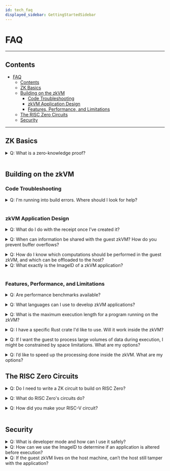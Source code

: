 ```yaml
---
id: tech_faq
displayed_sidebar: GettingStartedSidebar
---
```


# FAQ

---

## Contents

- [FAQ](#faq)
  - [Contents](#contents)
  - [ZK Basics](#zk-basics)
  - [Building on the zkVM](#building-on-the-zkvm)
    - [Code Troubleshooting](#code-troubleshooting)
    - [zkVM Application Design](#zkvm-application-design)
    - [Features, Performance, and Limitations](#features-performance-and-limitations)
  - [The RISC Zero Circuits](#the-risc-zero-circuits)
  - [Security](#security)

---

## ZK Basics

<a class="anchor" id="zkp"></a>

<details closed>
<summary>
Q: What is a zero-knowledge proof?
</summary>
A zero-knowledge proof (or ZKP) is <a href="https://en.wikipedia.org/wiki/Zero-knowledge_proof">"a method by which one party (the prover) can prove to another party (the verifier) that a given statement is true [without] conveying any additional information"</a>.
RISC Zero's zkVM makes it easy to produce ZKPs to prove the correct execution of arbitrary code. <br/>
<br/>
When Alice executes code inside the zkVM, Alice gets back a <a href="https://dev.risczero.com/terminology#receipt">receipt</a>.
Alice can pass the receipt to Bob, who can then <a href="https://dev.risczero.com/terminology#verify">verify</a> the receipt.
<br/>
<br/>
By verifying the receipt, Bob can confirm that the expected code executed and produced the asserted results.
Any inputs Alice passes to the program during execution will be private unless Alice chooses to share them.
</details>
 <br/>

## Building on the zkVM

### Code Troubleshooting

<a class="anchor" id="build-errors"></a>

<details closed>
<summary>
Q: I'm running into build errors. Where should I look for help?
</summary>
A: Some known issues and workarounds are tracked on GitHub under the <a href="https://github.com/risc0/risc0/issues?q=is%3Aissue+is%3Aopen+label%3A%22rust+guest+workarounds%22">"rust guest workarounds"</a> tag.
If you can't find your problem here you can open a <a href="https://github.com/risc0/risc0/issues">new issue</a> or reach out to us on <a href="https://discord.gg/risczero">Discord</a>.
</details>
<br/>

### zkVM Application Design

<a class="anchor" id="using-receipts"></a>

<details closed>
<summary>
Q:
What do I do with the receipt once I’ve created it?
</summary>
A:
After Alice creates a <a href="https://dev.risczero.com/terminology#receipt">receipt</a>, she'll typically pass it to Bob who will want to <a href="https://dev.risczero.com/terminology#verify">verify</a> its authenticity.
At a minimum, Bob will need access to the <a href="https://dev.risczero.com/terminology#image-id">ImageID</a> of the expected program.
For most cases, Bob will want to know what code was run, and will therefore also want the <a href="https://dev.risczero.com/terminology#elf-binary">ELF file</a> or the source code that generated it.
Bob can verify the receipt was created by this code by constructing the <a href="https://dev.risczero.com/terminology#image-id">ImageID</a> from the given ELF file and using it for verification. <br/>
<br/>
In our <a href="https://github.com/risc0/risc0/tree/v0.18.0/examples">examples</a>, the receipt is generated and verified within the same program, but typically the receipt will be passed to a third party for verification.
</details>

<a class="anchor" id="io-buffer-overflows"></a>

<details closed>
<summary>
Q:  When can information be shared with the guest zkVM? How do you prevent buffer overflows?
</summary>
A:
Data can be sent during program execution from the host to the guest via a memory map.
The host-writeable memory is write-once, meaning that adjacent memory regions cannot be overwritten and executed.
</details>

<a class="anchor" id="what-should-guest-do"></a>

<details closed>
<summary>
Q:
How do I know which computations should be performed in the guest zkVM, and which can be offloaded to the host?
</summary>
A: If you don't need to perform a computation securely, if others don't rely on it, and if it doesn't produce outputs that others rely on, it can probably be performed outside of the zkVM. <br/>
<br/>
However, consider that code run in the RISC Zero zkVM can be shown to behave as expected even on a host that is entirely untrusted.
To get the most value out of this guarantee, we recommend dividing the computational labor with an untrusted host in mind.
That is, other parties should not need to trust the host's output or operations in order to benefit from the work done in the zkVM.
</details>

<details closed>
<a class="anchor" id="image-id"></a>
<summary>
Q:
What exactly is the ImageID of a zkVM application?
</summary>
A: The ImageID is a unique identifier given to a zkVM application. It cryptographically relates the application binary (ELF) to its produced receipts. This bound is a critical security property that ensures applications run unaltered.

Specifically, the ImageID is a Merklization of the initial zkVM memory state, or MemoryImage, produced when the zkVM loads the application binary. The memory state is hashed to produce a single deterministic value via a pure function resembling:

```rust ignore
fn compute_image_id(used_elf_pages, page_size, page_table_addr, pc) -> ImageID
```

Note: Only the loaded parts of the application binary, `used_elf_pages,` are utilized to calculate the ImageID. Consequently, the hashing does not include elements of a compiled binary that do not affect program meaning, e.g., debug information and timestamps.

As a consequence, _functionally equivilant_ binaries, from the zkVM perspective, will result in identical ImageIDs. However, the compiled binaries (ELFs) may be bitwise different if hashed directly from disk. _This does not affect the zkVM security model._

</details>
<br/>

### Features, Performance, and Limitations

<a class="anchor" id="benchmarks"></a>

<details closed>
<summary>
Q: Are performance benchmarks available?
</summary>
A: Yes. We have a <a href="https://dev.risczero.com/datasheet.pdf">datasheet</a> with performance benchmarks, and you can also generate your own benchmarks. More details are available on the <a href="https://dev.risczero.com/zkvm/benchmarks">benchmarks page</a>.
</details>

<a class="anchor" id="language-support"></a>

<details closed>
<summary>
Q: What languages can I use to develop zkVM applications?
</summary>
A: We recommend Rust for writing zkVM applications.
Although technically the zkVM can execute any RISC-V code, we only have documentation and API support for Rust development.
Development in C++ is also possible, but proceed at your own risk.
You can reference the <a href="https://github.com/risc0/risc0/tree/v0.11.0/examples/cpp">examples in C++</a> that were included in the 0.11 release, although we've made substantial changes since that release, and we're available to answer questions on <a href="https://discord.gg/risczero"> Discord</a> as needed.
</details>

<a class="anchor" id="max-length"></a>

<details closed>
<summary>
Q: What is the maximum execution length for a program running on the zkVM?
</summary>
A: Since we added support for <a href="https://www.risczero.com/news/continuations"> continuations</a>, the execution length can be very large.
So far, we've made proofs for executions that exceed 4 billion cycles, and there's plenty of room to expand that further.
</details>

<a class="anchor" id="rust-crate"></a>

<details closed>
<summary>
Q: I have a specific Rust crate I'd like to use. Will it work inside the zkVM?
</summary>
A: Each night, we check the top 1000 Rust crates for zkVM compatibility.
You can see the results <a href="https://risc0.github.io/ghpages/dev/crate-validation/index.html"> here</a>.
As of this writing, 71% of the top 1000 Rust crates work inside the zkVM. <br/>
<br/>
If the crate you'd like to use isn't working, there may be a workaround <a href="https://github.com/risc0/risc0/issues?q=is%3Aissue+is%3Aopen+label%3A%22rust+guest+workarounds%22">here</a>.
If there's not already a workaround, please <a href="https://github.com/risc0/risc0/issues/new">open an issue</a> or reach out on <a href="https://discord.gg/risczero">Discord.</a>
</details>

<a class="anchor" id="large-data"></a>

<details closed>
<summary>
Q:
If I want the guest to process large volumes of data during execution, I might be constrained by space limitations. What are my options?
</summary>
A:
If data is loaded from the host to restrict guest program size, the most significant limitation on zkVM data processing is a constraint on instruction cycles.
Loading data into the guest costs instruction cycles, as does data processing.

There are workarounds for data limitations if the data is only included to ensure that its integrity becomes part of the proof of computation.
If the data can be processed externally and simply needs to be verifiably unchanged, consider processing data externally and sending the guest a Merkle proof or (if no processing is needed) generating a SHA of a large dataset.

In the future, we plan to lift these processing limitations using continuations and recursion.

</details>

<a class="anchor" id="acceleration"></a>

<details closed>
<summary>
Q:
I’d like to speed up the processing done inside the zkVM. What are my options?
</summary>
A:
For cryptographic operations, it is possible to build ‘accelerator’ circuits such as our implementation of SHA26.
Fast cryptography is sufficient to support many ‘DeFi’ applications.
For many other applications, it is possible to perform most computation on the host (outside the zkVM) and then verify the results in the zkVM.
</details>

## The RISC Zero Circuits

<a class="anchor" id="dont-write-circuits"></a>

<details closed>
<summary>
Q: Do I need to write a ZK circuit to build on RISC Zero?
</summary>
A: No!
We take care of the circuit building so that you can focus on building applications.
Everything you'll need to build is outlined in the <a href="https://dev.risczero.com/zkvm">zkVM docs</a> and the <a href="https://dev.risczero.com/bonsai">Bonsai docs</a>.
</details>

<a class="anchor" id="circuits"></a>

<details closed>
<summary>
Q: What do RISC Zero's circuits do?
</summary>
RISC Zero has three circuits: one that executes RISC-V code, one that's used for recursion, and one that is used for a STARK-to-SNARK conversion.

- The RISC-V circuit receives an ELF binary file as a public input and private inputs from the host; the output of the RISC-V circuit is a receipt.
- The recursion circuit is specialized to prove the verification of RISC Zero receipts; this circuit is used in order to compress many RISC Zero receipts into a single receipt.
- The STARK-to-SNARK circuit is used to translate a STARK proof into a SNARK proof, which enables on-chain verification.

</details>

<a class="anchor" id="building-our-circuit"></a>

<details closed>
<summary>
Q: How did you make your RISC-V circuit?
</summary>
A: The RISC-V circuit is found in step.cpp.inc and is generated by the make-circuit program. It consists of:

- Code to emulate RISC-V, including decoding RISC-V instructions and constructing the execution trace.
- Code to evaluate the constraint polynomials that check the execution trace.
- Auxiliary data to support structures such as ‘taps’.

Because the data structures supporting all three of these need to match very carefully, we created a ‘circuit compiler’ program that generates code for all three of these systems.

</details>

<br/>

## Security

<a class="anchor" id="dev-mode"></a>
<details closed>
<summary>
Q:
What is developer mode and how can I use it safely?
</summary>
A: We support a development-only mode for standalone risc0 projects in which code is executed but not proven. This adds efficiency to the development cycle during development stages where proving correct execution is not yet critical.

A risc0 project in dev mode supports ([fake](https://docs.rs/risc0-zkvm/0.18.0/risc0_zkvm/enum.InnerReceipt.html#variant.Fake)) receipt creation and pass-through (fake) 'verification' workflows, so that dev mode may be switched on and off without impacting project workflows. In particular, receipts generated in dev mode still include public outputs written to the [journal](https://dev.risczero.com/terminology#journal).

However, because the proving process is bypassed, receipts generated in dev mode will fail a standard receipt verification check. Only when the verifier is also built in dev mode will it perform pass-through 'verification' of the fake receipt.

**To keep this mode out of production environments, we recommend building production-ready projects with the "disable-dev-mode" [feature flag](https://github.com/risc0/risc0/#feature-flags); it is absent by default.**

Only projects built without this flag may run dev mode. Enabling dev mode requires also that the environment variable "RISC0_DEV_MODE" be set.

As additional protection, if the dev mode [environment variable](https://docs.rs/risc0-zkvm/0.18.0/risc0_zkvm/fn.is_dev_mode.html) is present alongside a project built with the "disable-dev-mode" feature flag, the project will panic.

For further reference, take a look at the table below. To learn more about usage, see the [risc0 project README](https://github.com/risc0/risc0/#readme). For a closer look at implementation, take a look at the [dev mode source](https://github.com/risc0/risc0/blob/v0.19.0-rc.1/risc0/zkvm/src/host/server/prove/dev_mode.rs).

| | Feature flag off | Feature flag on|
| --- | --- | --- |
| RISC0_DEV_MODE=true| Developer mode activated | Prover panic |
| RISCO_DEV_MODE={false, unset}| Default project behavior | Default project behavior |
</details>
<a class="anchor" id="image-id-security"></a>
<details closed>
<summary>
Q:
How can we use the ImageID to determine if an application is altered before execution?
</summary>
A: The ImageID is determined from an application's compiled binary (ELF),  explained in detail <a href="https://dev.risczero.com/tech_faq#image-id">above.</a>

Someone wishing to confirm that a receipt corresponds to specific Rust source code can locally reproduce a binary targeting the RISC Zero zkVM using our reproducible build tool and verify that the resulting ImageID matches the ImageID in the receipt.

For example, building our [builtin zkVM test functions](https://github.com/risc0/risc0/tree/main/risc0/zkvm/methods/guest):

```bash
cargo risczero build --manifest-path risc0/zkvm/methods/guest/Cargo.toml
```

will produce similar output to:

```bash
ELFs ready at:
ImageID: 417778745b43c82a20db33a55c2b1d6e0805e0fa7eec80c9654e7321121e97af - "target/riscv-guest/riscv32im-risc0-zkvm-elf/docker/risc0_zkvm_methods_guest/multi_test"
ImageID: c7c399c25ecf26b79e987ed060efce1f0836a594ad1059b138b6ed2f123dad38 - "target/riscv-guest/riscv32im-risc0-zkvm-elf/docker/risc0_zkvm_methods_guest/hello_commit"
ImageID: a51a4b747f18b7e5f36a016bdd6f885e8293dbfca2759d6667a6df8edd5f2489 - "target/riscv-guest/riscv32im-risc0-zkvm-elf/docker/risc0_zkvm_methods_guest/slice_io"
```

These ImageIDs will stay consistent across all builds due to a containerized process working together with Cargo working norms. You can find more about our reproducible builds and how we test them in this [pull request.](https://github.com/risc0/risc0/pull/799)

</details>
<a class="anchor" id="tampering-with-code"></a>
<details closed>
<summary>
Q: If the guest zkVM lives on the host machine, can’t the host still tamper with the application?
</summary>
A: Like other zk-STARKs, RISC Zero’s implementation makes it cryptographically infeasible to generate an invalid receipt:

- If the binary is modified, then the receipt’s seal will not match the ImageID of the expected binary.
- If the execution is modified, then the execution trace will be invalid.
- If the output is modified, then the journal’s hash will not match the hash recorded in the receipt.
</details>
